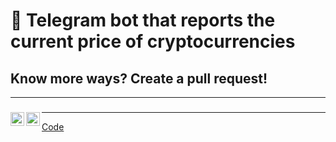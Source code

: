 # 💬 Telegram bot that reports the current price of cryptocurrencies
## Know more ways? Create a pull request!
---



### <img align="left" alt="BigMishuil | Instagram" width="22px" src="https://cdn.jsdelivr.net/npm/simple-icons@v3/icons/instagram.svg" />
### <img align="left" alt="BigMishuil | VK" width="22px" src="https://cdn.jsdelivr.net/npm/simple-icons@v3/icons/vk.svg" />

---



[Code](https://github.com/BigMishuil/TelegramCryptoBot/blob/main/telegrambot.py)
